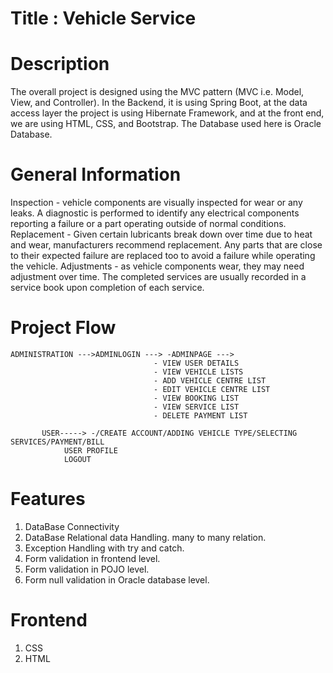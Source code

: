# Title : Vehicle Service


# Description
The overall project is designed using the MVC pattern (MVC i.e. Model, View, and Controller). In the Backend, it is using Spring Boot, at the data access layer the project is using Hibernate Framework, and at the front end, we are using HTML, CSS, and Bootstrap. The Database used here is Oracle Database.

# General Information
Inspection - vehicle components are visually inspected for wear or any leaks. A diagnostic is performed to identify any electrical components reporting a failure or a part operating outside of normal conditions.
Replacement - Given certain lubricants break down over time due to heat and wear, manufacturers recommend replacement. Any parts that are close to their expected failure are replaced too to avoid a failure while operating the vehicle.
Adjustments - as vehicle components wear, they may need adjustment over time.
The completed services are usually recorded in a service book upon completion of each service.

# Project Flow

    ADMINISTRATION --->ADMINLOGIN ---> -ADMINPAGE ---> 
                                    - VIEW USER DETAILS
                                    - VIEW VEHICLE LISTS
                                    - ADD VEHICLE CENTRE LIST
                                    - EDIT VEHICLE CENTRE LIST
                                    - VIEW BOOKING LIST
                                    - VIEW SERVICE LIST
                                    - DELETE PAYMENT LIST
					  
		   USER-----> -/CREATE ACCOUNT/ADDING VEHICLE TYPE/SELECTING SERVICES/PAYMENT/BILL
                USER PROFILE
                LOGOUT          
# Features
1. DataBase Connectivity
2. DataBase Relational data Handling. many to many relation.
3. Exception Handling with try and catch.
4. Form validation in frontend level.
5. Form validation in POJO level.
6. Form null validation in Oracle database level. 

# Frontend 

1. CSS
2. HTML 
           
